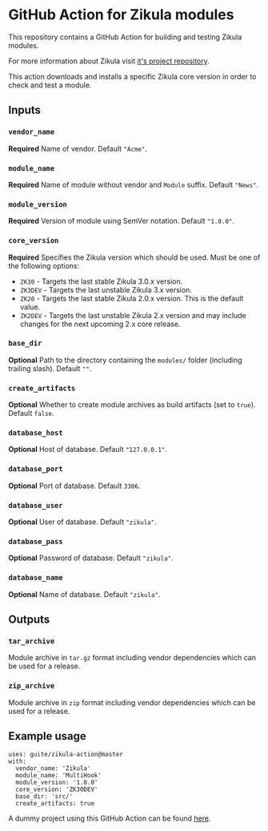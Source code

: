 # GitHub Action for Zikula modules
This repository contains a GitHub Action for building and testing Zikula modules.

For more information about Zikula visit [it's project repository](https://github.com/zikula/core/).

This action downloads and installs a specific Zikula core version in order to check and test a module.

## Inputs

### `vendor_name`
**Required** Name of vendor. Default `"Acme"`.

### `module_name`
**Required** Name of module without vendor and `Module` suffix. Default `"News"`.

### `module_version`
**Required** Version of module using SemVer notation. Default `"1.0.0"`.

### `core_version`
**Required** Specifies the Zikula version which should be used. Must be one of the following options:
  - `ZK30` - Targets the last stable Zikula 3.0.x version.
  - `ZK3DEV` - Targets the last unstable Zikula 3.x version.
  - `ZK20` - Targets the last stable Zikula 2.0.x version. This is the default value.
  - `ZK2DEV` - Targets the last unstable Zikula 2.x version and may include changes for the next upcoming 2.x core release.

### `base_dir`
**Optional** Path to the directory containing the `modules/` folder (including trailing slash). Default `""`.

### `create_artifacts`
**Optional** Whether to create module archives as build artifacts (set to `true`). Default `false`.

### `database_host`
**Optional** Host of database. Default `"127.0.0.1"`.

### `database_port`
**Optional** Port of database. Default `3306`.

### `database_user`
**Optional** User of database. Default `"zikula"`.

### `database_pass`
**Optional** Password of database. Default `"zikula"`.

### `database_name`
**Optional** Name of database. Default `"zikula"`.

## Outputs

### `tar_archive`
Module archive in `tar.gz` format including vendor dependencies which can be used for a release.

### `zip_archive`
Module archive in `zip` format including vendor dependencies which can be used for a release.

## Example usage

```
uses: guite/zikula-action@master
with:
  vendor_name: 'Zikula'
  module_name: 'MultiHook'
  module_version: '1.0.0'
  core_version: 'ZK30DEV'
  base_dir: 'src/'
  create_artifacts: true
```

A dummy project using this GitHub Action can be found [here](https://github.com/Guite/test-actions).
